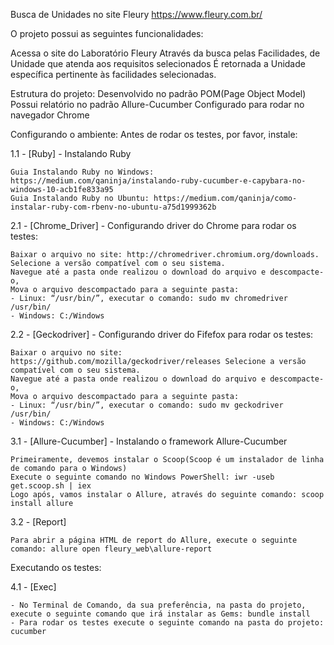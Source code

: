 Busca de Unidades no site Fleury
https://www.fleury.com.br/

O projeto possui as seguintes funcionalidades:

 Acessa o site do Laboratório Fleury
 Através da busca pelas Facilidades, de Unidade que atenda aos requisitos selecionados
 É retornada a Unidade específica pertinente às facilidades selecionadas.

Estrutura do projeto:
    Desenvolvido no padrão POM(Page Object Model)
    Possui relatório no padrão Allure-Cucumber
    Configurado para rodar no navegador Chrome

Configurando o ambiente:
    Antes de rodar os testes, por favor, instale:

1.1 - [Ruby] - Instalando Ruby

    Guia Instalando Ruby no Windows: https://medium.com/qaninja/instalando-ruby-cucumber-e-capybara-no-windows-10-acb1fe833a95
    Guia Instalando Ruby no Ubuntu: https://medium.com/qaninja/como-instalar-ruby-com-rbenv-no-ubuntu-a75d1999362b

2.1 - [Chrome_Driver] - Configurando driver do Chrome para rodar os testes:

    Baixar o arquivo no site: http://chromedriver.chromium.org/downloads. Selecione a versão compatível com o seu sistema.
    Navegue até a pasta onde realizou o download do arquivo e descompacte-o,
    Mova o arquivo descompactado para a seguinte pasta: 
    - Linux: “/usr/bin/”, executar o comando: sudo mv chromedriver /usr/bin/ 
    - Windows: C:/Windows

2.2 - [Geckodriver] - Configurando driver do Fifefox para rodar os testes:

    Baixar o arquivo no site: https://github.com/mozilla/geckodriver/releases Selecione a versão compatível com o seu sistema.
    Navegue até a pasta onde realizou o download do arquivo e descompacte-o,
    Mova o arquivo descompactado para a seguinte pasta: 
    - Linux: “/usr/bin/”, executar o comando: sudo mv geckodriver /usr/bin/ 
    - Windows: C:/Windows

3.1 - [Allure-Cucumber] - Instalando o framework Allure-Cucumber

    Primeiramente, devemos instalar o Scoop(Scoop é um instalador de linha de comando para o Windows)
    Execute o seguinte comando no Windows PowerShell: iwr -useb get.scoop.sh | iex
    Logo após, vamos instalar o Allure, através do seguinte comando: scoop install allure

3.2 - [Report]

    Para abrir a página HTML de report do Allure, execute o seguinte comando: allure open fleury_web\allure-report


Executando os testes:

4.1 - [Exec]

    - No Terminal de Comando, da sua preferência, na pasta do projeto, execute o seguinte comando que irá instalar as Gems: bundle install
    - Para rodar os testes execute o seguinte comando na pasta do projeto: cucumber
